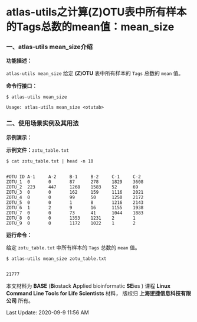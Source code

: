 # atlas-utils之计算(Z)OTU表中所有样本的Tags总数的mean值：mean_size

### 一、atlas-utils mean_size介绍

**功能描述：**

`atlas-utils mean_size` 给定 **(Z)OTU** 表中所有样本的 `Tags` 总数的 `mean` 值。

**命令行接口：**

	$ atlas-utils mean_size
	
	Usage: atlas-utils mean_size <otutab>


### 二、使用场景实例及其用法

**示例演示：**

**示例文件：**`zotu_table.txt`


	$ cat zotu_table.txt | head -n 10


	#OTU ID A-1     A-2     B-1     B-2     C-1     C-2
	ZOTU_1  0       0       87      278     1829    3608
	ZOTU_2  223     447     1268    1583    52      69
	ZOTU_3  0       0       162     159     1116    2021
	ZOTU_4  0       0       99      50      1250    2172
	ZOTU_5  0       0       1       8       1216    2143
	ZOTU_6  1       2       9       16      1155    1938
	ZOTU_7  0       0       73      41      1044    1883
	ZOTU_8  0       0       1353    1231    2       1
	ZOTU_9  0       0       1172    1022    1       2

**运行命令：**

给定 `zotu_table.txt` 中所有样本的 `Tags` 总数的 `mean` 值。


	$ atlas-utils mean_size zotu_table.txt


	21777


本文材料为 **BASE** (**B**iostack **A**pplied bioinformatic **SE**ies ) 课程 **Linux Command Line Tools for Life Scientists** 材料， 版权归 **上海逻捷信息科技有限公司** 所有。

Last Update: 2020-09-9 11:56 AM

